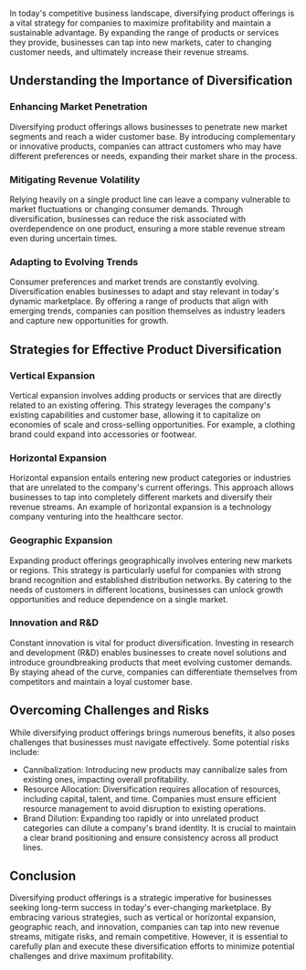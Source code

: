 
In today's competitive business landscape, diversifying product offerings is a vital strategy for companies to maximize profitability and maintain a sustainable advantage. By expanding the range of products or services they provide, businesses can tap into new markets, cater to changing customer needs, and ultimately increase their revenue streams.

Understanding the Importance of Diversification
-----------------------------------------------

### Enhancing Market Penetration

Diversifying product offerings allows businesses to penetrate new market segments and reach a wider customer base. By introducing complementary or innovative products, companies can attract customers who may have different preferences or needs, expanding their market share in the process.

### Mitigating Revenue Volatility

Relying heavily on a single product line can leave a company vulnerable to market fluctuations or changing consumer demands. Through diversification, businesses can reduce the risk associated with overdependence on one product, ensuring a more stable revenue stream even during uncertain times.

### Adapting to Evolving Trends

Consumer preferences and market trends are constantly evolving. Diversification enables businesses to adapt and stay relevant in today's dynamic marketplace. By offering a range of products that align with emerging trends, companies can position themselves as industry leaders and capture new opportunities for growth.

Strategies for Effective Product Diversification
------------------------------------------------

### Vertical Expansion

Vertical expansion involves adding products or services that are directly related to an existing offering. This strategy leverages the company's existing capabilities and customer base, allowing it to capitalize on economies of scale and cross-selling opportunities. For example, a clothing brand could expand into accessories or footwear.

### Horizontal Expansion

Horizontal expansion entails entering new product categories or industries that are unrelated to the company's current offerings. This approach allows businesses to tap into completely different markets and diversify their revenue streams. An example of horizontal expansion is a technology company venturing into the healthcare sector.

### Geographic Expansion

Expanding product offerings geographically involves entering new markets or regions. This strategy is particularly useful for companies with strong brand recognition and established distribution networks. By catering to the needs of customers in different locations, businesses can unlock growth opportunities and reduce dependence on a single market.

### Innovation and R\&D

Constant innovation is vital for product diversification. Investing in research and development (R\&D) enables businesses to create novel solutions and introduce groundbreaking products that meet evolving customer demands. By staying ahead of the curve, companies can differentiate themselves from competitors and maintain a loyal customer base.

Overcoming Challenges and Risks
-------------------------------

While diversifying product offerings brings numerous benefits, it also poses challenges that businesses must navigate effectively. Some potential risks include:

* Cannibalization: Introducing new products may cannibalize sales from existing ones, impacting overall profitability.
* Resource Allocation: Diversification requires allocation of resources, including capital, talent, and time. Companies must ensure efficient resource management to avoid disruption to existing operations.
* Brand Dilution: Expanding too rapidly or into unrelated product categories can dilute a company's brand identity. It is crucial to maintain a clear brand positioning and ensure consistency across all product lines.

Conclusion
----------

Diversifying product offerings is a strategic imperative for businesses seeking long-term success in today's ever-changing marketplace. By embracing various strategies, such as vertical or horizontal expansion, geographic reach, and innovation, companies can tap into new revenue streams, mitigate risks, and remain competitive. However, it is essential to carefully plan and execute these diversification efforts to minimize potential challenges and drive maximum profitability.
